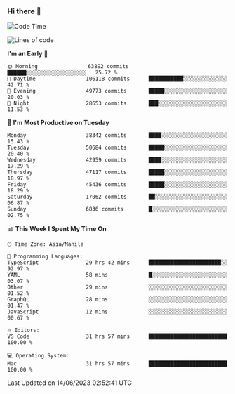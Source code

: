 ### Hi there 👋

<!--START_SECTION:waka-->
![Code Time](http://img.shields.io/badge/Code%20Time-4%2C068%20hrs%2034%20mins-blue)

![Lines of code](https://img.shields.io/badge/From%20Hello%20World%20I%27ve%20Written-100.9%20million%20lines%20of%20code-blue)

**I'm an Early 🐤** 

```text
🌞 Morning                63892 commits       ██████░░░░░░░░░░░░░░░░░░░   25.72 % 
🌆 Daytime                106118 commits      ███████████░░░░░░░░░░░░░░   42.71 % 
🌃 Evening                49773 commits       █████░░░░░░░░░░░░░░░░░░░░   20.03 % 
🌙 Night                  28653 commits       ███░░░░░░░░░░░░░░░░░░░░░░   11.53 % 
```
📅 **I'm Most Productive on Tuesday** 

```text
Monday                   38342 commits       ████░░░░░░░░░░░░░░░░░░░░░   15.43 % 
Tuesday                  50684 commits       █████░░░░░░░░░░░░░░░░░░░░   20.40 % 
Wednesday                42959 commits       ████░░░░░░░░░░░░░░░░░░░░░   17.29 % 
Thursday                 47117 commits       █████░░░░░░░░░░░░░░░░░░░░   18.97 % 
Friday                   45436 commits       █████░░░░░░░░░░░░░░░░░░░░   18.29 % 
Saturday                 17062 commits       ██░░░░░░░░░░░░░░░░░░░░░░░   06.87 % 
Sunday                   6836 commits        █░░░░░░░░░░░░░░░░░░░░░░░░   02.75 % 
```


📊 **This Week I Spent My Time On** 

```text
🕑︎ Time Zone: Asia/Manila

💬 Programming Languages: 
TypeScript               29 hrs 42 mins      ███████████████████████░░   92.97 % 
YAML                     58 mins             █░░░░░░░░░░░░░░░░░░░░░░░░   03.07 % 
Other                    29 mins             ░░░░░░░░░░░░░░░░░░░░░░░░░   01.52 % 
GraphQL                  28 mins             ░░░░░░░░░░░░░░░░░░░░░░░░░   01.47 % 
JavaScript               12 mins             ░░░░░░░░░░░░░░░░░░░░░░░░░   00.67 % 

🔥 Editors: 
VS Code                  31 hrs 57 mins      █████████████████████████   100.00 % 

💻 Operating System: 
Mac                      31 hrs 57 mins      █████████████████████████   100.00 % 
```


 Last Updated on 14/06/2023 02:52:41 UTC
<!--END_SECTION:waka-->


<!--
**rad182/rad182** is a ✨ _special_ ✨ repository because its `README.md` (this file) appears on your GitHub profile.

Here are some ideas to get you started:

- 🔭 I’m currently working on ...
- 🌱 I’m currently learning ...
- 👯 I’m looking to collaborate on ...
- 🤔 I’m looking for help with ...
- 💬 Ask me about ...
- 📫 How to reach me: ...
- 😄 Pronouns: ...
- ⚡ Fun fact: ...
-->

